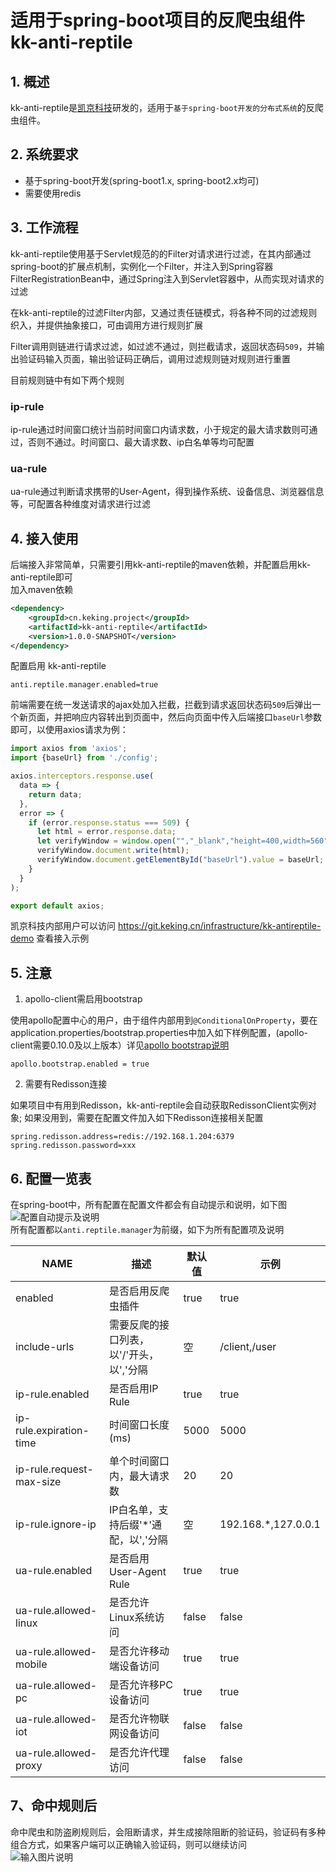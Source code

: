 # 适用于spring-boot项目的反爬虫组件kk-anti-reptile

## 1. 概述
kk-anti-reptile是[凯京科技](https://www.keking.com)研发的，适用于`基于spring-boot开发的分布式系统`的反爬虫组件。

## 2. 系统要求
* 基于spring-boot开发(spring-boot1.x, spring-boot2.x均可)
* 需要使用redis

## 3. 工作流程
kk-anti-reptile使用基于Servlet规范的的Filter对请求进行过滤，在其内部通过spring-boot的扩展点机制，实例化一个Filter，并注入到Spring容器FilterRegistrationBean中，通过Spring注入到Servlet容器中，从而实现对请求的过滤

在kk-anti-reptile的过滤Filter内部，又通过责任链模式，将各种不同的过滤规则织入，并提供抽象接口，可由调用方进行规则扩展

Filter调用则链进行请求过滤，如过滤不通过，则拦截请求，返回状态码`509`，并输出验证码输入页面，输出验证码正确后，调用过滤规则链对规则进行重置

目前规则链中有如下两个规则
### ip-rule
ip-rule通过时间窗口统计当前时间窗口内请求数，小于规定的最大请求数则可通过，否则不通过。时间窗口、最大请求数、ip白名单等均可配置
### ua-rule
ua-rule通过判断请求携带的User-Agent，得到操作系统、设备信息、浏览器信息等，可配置各种维度对请求进行过滤

## 4. 接入使用
后端接入非常简单，只需要引用kk-anti-reptile的maven依赖，并配置启用kk-anti-reptile即可  
加入maven依赖
```xml
<dependency>
    <groupId>cn.keking.project</groupId>
    <artifactId>kk-anti-reptile</artifactId>
    <version>1.0.0-SNAPSHOT</version>
</dependency>
```
配置启用 kk-anti-reptile
```properties
anti.reptile.manager.enabled=true
```
前端需要在统一发送请求的ajax处加入拦截，拦截到请求返回状态码`509`后弹出一个新页面，并把响应内容转出到页面中，然后向页面中传入后端接口`baseUrl`参数即可，以使用axios请求为例：
```javascript
import axios from 'axios';
import {baseUrl} from './config';

axios.interceptors.response.use(
  data => {
    return data;
  },
  error => {
    if (error.response.status === 509) {
      let html = error.response.data;
      let verifyWindow = window.open("","_blank","height=400,width=560");
      verifyWindow.document.write(html);
      verifyWindow.document.getElementById("baseUrl").value = baseUrl;
    }
  }
);

export default axios;
```
凯京科技内部用户可以访问 https://git.keking.cn/infrastructure/kk-antireptile-demo 查看接入示例

## 5. 注意
1. apollo-client需启用bootstrap

使用apollo配置中心的用户，由于组件内部用到`@ConditionalOnProperty`，要在application.properties/bootstrap.properties中加入如下样例配置，(apollo-client需要0.10.0及以上版本）详见[apollo bootstrap说明](https://github.com/ctripcorp/apollo/wiki/Java%E5%AE%A2%E6%88%B7%E7%AB%AF%E4%BD%BF%E7%94%A8%E6%8C%87%E5%8D%97#3213-spring-boot%E9%9B%86%E6%88%90%E6%96%B9%E5%BC%8F%E6%8E%A8%E8%8D%90)
```properties
apollo.bootstrap.enabled = true
```
2. 需要有Redisson连接

如果项目中有用到Redisson，kk-anti-reptile会自动获取RedissonClient实例对象; 如果没用到，需要在配置文件加入如下Redisson连接相关配置
```properties
spring.redisson.address=redis://192.168.1.204:6379
spring.redisson.password=xxx
```
## 6. 配置一览表
在spring-boot中，所有配置在配置文件都会有自动提示和说明，如下图  
![配置自动提示及说明](https://gitchenjh.github.io//post-images/1563505482779.png)  
所有配置都以`anti.reptile.manager`为前缀，如下为所有配置项及说明    

| NAME                     | 描述                                     | 默认值 | 示例                |
| ------------------------ | ---------------------------------------- | ------ | ------------------- |
| enabled                  | 是否启用反爬虫插件                       | true   | true                |
| include-urls             | 需要反爬的接口列表，以'/'开头，以','分隔 | 空     | /client,/user       |
| ip-rule.enabled          | 是否启用IP Rule                          | true   | true                |
| ip-rule.expiration-time  | 时间窗口长度(ms)                         | 5000   | 5000                |
| ip-rule.request-max-size | 单个时间窗口内，最大请求数               | 20     | 20                  |
| ip-rule.ignore-ip        | IP白名单，支持后缀'\*'通配，以','分隔    | 空     | 192.168.*,127.0.0.1 |
| ua-rule.enabled          | 是否启用User-Agent Rule                  | true   | true                |
| ua-rule.allowed-linux    | 是否允许Linux系统访问                    | false  | false               |
| ua-rule.allowed-mobile   | 是否允许移动端设备访问                   | true   | true                |
| ua-rule.allowed-pc       | 是否允许移PC设备访问                     | true   | true                |
| ua-rule.allowed-iot      | 是否允许物联网设备访问                   | false  | false               |
| ua-rule.allowed-proxy    | 是否允许代理访问                         | false  | false               |

## 7、命中规则后
命中爬虫和防盗刷规则后，会阻断请求，并生成接除阻断的验证码，验证码有多种组合方式，如果客户端可以正确输入验证码，则可以继续访问  
![输入图片说明](https://images.gitee.com/uploads/images/2019/1231/165221_4a0f9d93_492218.png "屏幕截图.png")
